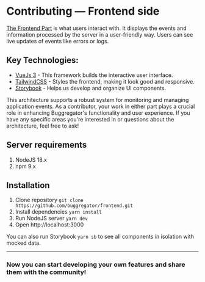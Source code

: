 # Contributing — Frontend side

[The Frontend Part](https://github.com/buggregator/frontend) is what users interact with. It displays the events and
information processed by the server in a user-friendly way. Users can see live updates of events like errors or logs.

## Key Technologies:

- [VueJs 3](https://v3.vuejs.org/) - This framework builds the interactive user interface.
- [TailwindCSS](https://tailwindcss.com/) - Styles the frontend, making it look good and responsive.
- [Storybook](https://storybook.js.org/) - Helps us develop and organize UI components.

This architecture supports a robust system for monitoring and managing application events. As a contributor, your work
in either part plays a crucial role in enhancing Buggregator's functionality and user experience. If you have any
specific areas you're interested in or questions about the architecture, feel free to ask!

## Server requirements

1. NodeJS 18.x
2. npm 9.x

## Installation

1. Clone repository `git clone https://github.com/buggregator/frontend.git`
2. Install dependencies `yarn install`
3. Run NodeJS server `yarn dev`
4. Open http://localhost:3000

You can also run Storybook `yarn sb` to see all components in isolation with mocked data.

---

### Now you can start developing your own features and share them with the community!
